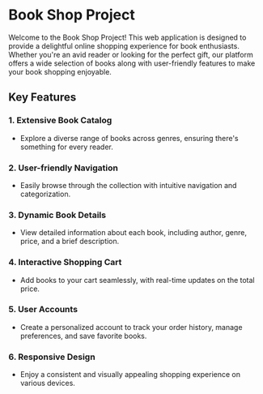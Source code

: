 # Book Shop Project

Welcome to the Book Shop Project! This web application is designed to provide a delightful online shopping experience for book enthusiasts. Whether you're an avid reader or looking for the perfect gift, our platform offers a wide selection of books along with user-friendly features to make your book shopping enjoyable.

## Key Features

### 1. **Extensive Book Catalog**
   - Explore a diverse range of books across genres, ensuring there's something for every reader.

### 2. **User-friendly Navigation**
   - Easily browse through the collection with intuitive navigation and categorization.

### 3. **Dynamic Book Details**
   - View detailed information about each book, including author, genre, price, and a brief description.

### 4. **Interactive Shopping Cart**
   - Add books to your cart seamlessly, with real-time updates on the total price.

### 5. **User Accounts**
   - Create a personalized account to track your order history, manage preferences, and save favorite books.

### 6. **Responsive Design**
   - Enjoy a consistent and visually appealing shopping experience on various devices.

